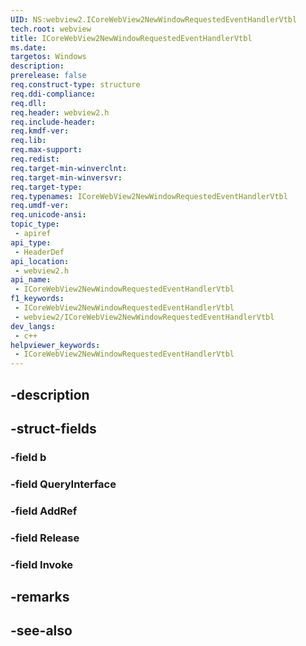 ```yaml
---
UID: NS:webview2.ICoreWebView2NewWindowRequestedEventHandlerVtbl
tech.root: webview
title: ICoreWebView2NewWindowRequestedEventHandlerVtbl
ms.date: 
targetos: Windows
description: 
prerelease: false
req.construct-type: structure
req.ddi-compliance: 
req.dll: 
req.header: webview2.h
req.include-header: 
req.kmdf-ver: 
req.lib: 
req.max-support: 
req.redist: 
req.target-min-winverclnt: 
req.target-min-winversvr: 
req.target-type: 
req.typenames: ICoreWebView2NewWindowRequestedEventHandlerVtbl
req.umdf-ver: 
req.unicode-ansi: 
topic_type:
 - apiref
api_type:
 - HeaderDef
api_location:
 - webview2.h
api_name:
 - ICoreWebView2NewWindowRequestedEventHandlerVtbl
f1_keywords:
 - ICoreWebView2NewWindowRequestedEventHandlerVtbl
 - webview2/ICoreWebView2NewWindowRequestedEventHandlerVtbl
dev_langs:
 - c++
helpviewer_keywords:
 - ICoreWebView2NewWindowRequestedEventHandlerVtbl
---
```


## -description

## -struct-fields

### -field b

### -field QueryInterface

### -field AddRef

### -field Release

### -field Invoke

## -remarks

## -see-also


